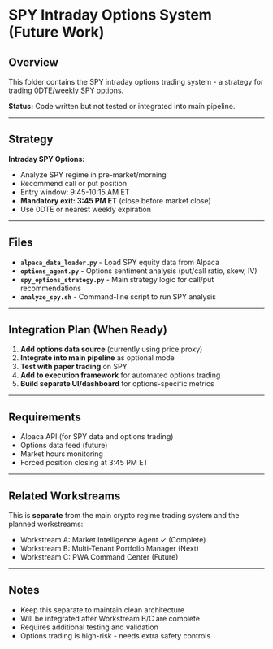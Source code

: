 # SPY Intraday Options System (Future Work)

## Overview

This folder contains the SPY intraday options trading system - a strategy for trading 0DTE/weekly SPY options.

**Status:** Code written but not tested or integrated into main pipeline.

---

## Strategy

**Intraday SPY Options:**
- Analyze SPY regime in pre-market/morning
- Recommend call or put position
- Entry window: 9:45-10:15 AM ET
- **Mandatory exit: 3:45 PM ET** (close before market close)
- Use 0DTE or nearest weekly expiration

---

## Files

- **`alpaca_data_loader.py`** - Load SPY equity data from Alpaca
- **`options_agent.py`** - Options sentiment analysis (put/call ratio, skew, IV)
- **`spy_options_strategy.py`** - Main strategy logic for call/put recommendations
- **`analyze_spy.sh`** - Command-line script to run SPY analysis

---

## Integration Plan (When Ready)

1. **Add options data source** (currently using price proxy)
2. **Integrate into main pipeline** as optional mode
3. **Test with paper trading** on SPY
4. **Add to execution framework** for automated options trading
5. **Build separate UI/dashboard** for options-specific metrics

---

## Requirements

- Alpaca API (for SPY data and options trading)
- Options data feed (future)
- Market hours monitoring
- Forced position closing at 3:45 PM ET

---

## Related Workstreams

This is **separate** from the main crypto regime trading system and the planned workstreams:
- Workstream A: Market Intelligence Agent ✓ (Complete)
- Workstream B: Multi-Tenant Portfolio Manager (Next)
- Workstream C: PWA Command Center (Future)

---

## Notes

- Keep this separate to maintain clean architecture
- Will be integrated after Workstream B/C are complete
- Requires additional testing and validation
- Options trading is high-risk - needs extra safety controls



